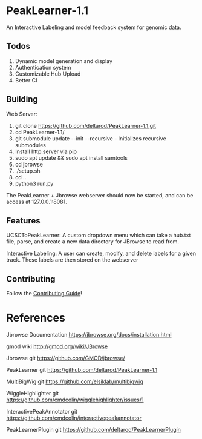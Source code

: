 # PeakLearner-1.1
An Interactive Labeling and model feedback system for genomic data.

## Todos
1. Dynamic model generation and display
2. Authentication system
3. Customizable Hub Upload
4. Better CI

## Building

Web Server:
1. git clone https://github.com/deltarod/PeakLearner-1.1.git
2. cd PeakLearner-1.1/
3. git submodule update --init --recursive - Initializes recursive submodules
4. Install http.server via pip
5. sudo apt update && sudo apt install samtools
6. cd jbrowse
7. ./setup.sh
8. cd ..
9. python3 run.py

The PeakLearner + Jbrowse webserver should now be started, and can be access at 127.0.0.1:8081.

## Features

UCSCToPeakLearner: A custom dropdown menu which can take a hub.txt file, parse, and create a new data directory for JBrowse to read from.

Interactive Labeling: A user can create, modify, and delete labels for a given track. These labels are then stored on the webserver

## Contributing
Follow the [Contributing Guide](CONTRIBUTING.md)!


# References

Jbrowse Documentation               https://jbrowse.org/docs/installation.html

gmod wiki                           http://gmod.org/wiki/JBrowse

Jbrowse git                         https://github.com/GMOD/jbrowse/

PeakLearner git                     https://github.com/deltarod/PeakLearner-1.1

MultiBigWig git                     https://github.com/elsiklab/multibigwig

WiggleHighlighter git               https://github.com/cmdcolin/wigglehighlighter/issues/1

InteractivePeakAnnotator git        https://github.com/cmdcolin/interactivepeakannotator

PeakLearnerPlugin git               https://github.com/deltarod/PeakLearnerPlugin
